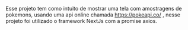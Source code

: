 Esse projeto tem como intuito de mostrar uma tela com amostragens de pokemons, usando uma api online chamada https://pokeapi.co/ , nesse projeto foi utilizado o framework NextJs com a promise axios.